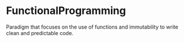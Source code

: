 # FunctionalProgramming
Paradigm that focuses on the use of functions and immutability to write clean and predictable code.
